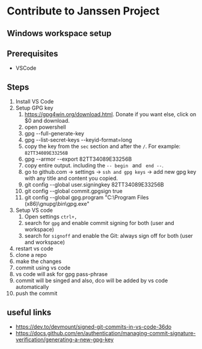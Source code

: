 # Contribute to Janssen Project

## Windows workspace setup

## Prerequisites

- VSCode

## Steps

1. Install VS Code
2. Setup GPG key
   1. https://gpg4win.org/download.html. Donate if you want else, click on $0 and download.
   2. open powershell
   3. gpg --full-generate-key
   4. gpg --list-secret-keys --keyid-format=long
   5. copy the key from the `sec` section and after the `/`. For example: `82TT34089E33256B`
   6. gpg --armor --export 82TT34089E33256B
   7. copy entire output. including the `-- begin ` and ` end --`. 
   8. go to github.com -> settings -> `ssh and gpg keys` -> add new gpg key with any title and content you copied.
   9. git config --global user.signingkey 82TT34089E33256B
   10. git config --global commit.gpgsign true
   11. git config --global gpg.program "C:\Program Files (x86)\gnupg\bin\gpg.exe"
3. Setup VS code
   1. Open settings `ctrl+,`
   2. search for `gpg` and enable commit signing for both (user and workspace)
   3. search for `signoff` and enable the Git: always sign off for both (user and workspace)
4. restart vs code
5. clone a repo
6. make the changes
7. commit using vs code
8. vs code will ask for gpg pass-phrase
9. commit will be singed and also, dco will be added by vs code automatically
10. push the commit

## useful links

- https://dev.to/devmount/signed-git-commits-in-vs-code-36do
- https://docs.github.com/en/authentication/managing-commit-signature-verification/generating-a-new-gpg-key
